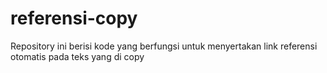 # referensi-copy
Repository ini berisi kode yang berfungsi untuk menyertakan link referensi otomatis pada teks yang di copy
